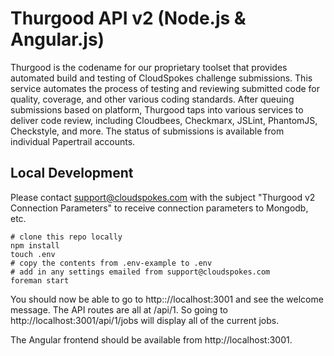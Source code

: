 # Thurgood API v2 (Node.js & Angular.js)

Thurgood is the codename for our proprietary toolset that provides automated build and testing of CloudSpokes challenge submissions. This service automates the process of testing and reviewing submitted code for quality, coverage, and other various coding standards. After queuing submissions based on platform, Thurgood taps into various services to deliver code review, including Cloudbees, Checkmarx, JSLint, PhantomJS, Checkstyle, and more. The status of submissions is available from individual Papertrail accounts.

## Local Development

Please contact support@cloudspokes.com with the subject "Thurgood v2 Connection Parameters" to receive connection parameters to Mongodb, etc.

```
# clone this repo locally
npm install
touch .env
# copy the contents from .env-example to .env
# add in any settings emailed from support@cloudspokes.com
foreman start
```

You should now be able to go to http:://localhost:3001 and see the welcome message. The API routes are all at /api/1. So going to http://localhost:3001/api/1/jobs will display all of the current jobs.

The Angular frontend should be available from http://localhost:3001.

